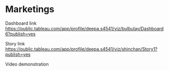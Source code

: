 # Marketings
Dashboard link
https://public.tableau.com/app/profile/deepa.s4541/viz/bulbulay/Dashboard6?publish=yes

Story link
https://public.tableau.com/app/profile/deepa.s4541/viz/shinchan/Story1?publish=yes

Video demonstration 
